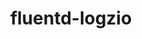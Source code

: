 ---
title: fluentd-logzio
project-url: https://github.com/jdrago999/fluentd-logzio
logo:
  logofile: fluentd.svg
  orientation: vertical
shipping-summary:
  data-source: Fluentd
---